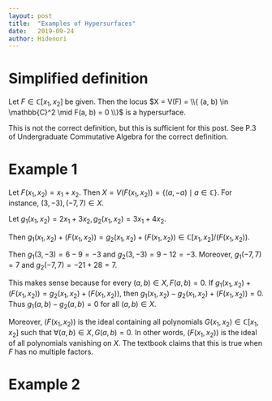 ```yaml
---
layout: post
title:  "Examples of Hypersurfaces"
date:   2019-09-24
author: Hidenori
---
```


# Simplified definition
Let $F \in \mathbb{C}[x_1, x_2]$ be given.
Then the locus $X = V(F) = \\{ (a, b) \in \mathbb{C}^2 \mid F(a, b) = 0 \\}$ is a hypersurface.

This is not the correct definition, but this is sufficient for this post.
See P.3 of Undergraduate Commutative Algebra for the correct definition.

# Example 1
Let $F(x_1, x_2) = x_1 + x_2$.
Then $X = V(F(x_1, x_2)) = \{ (a, -a) \mid a \in \mathbb{C} \}$.
For instance, $(3, -3), (-7, 7) \in X$.

Let $g_1(x_1, x_2) = 2x_1 + 3x_2, g_2(x_1, x_2)= 3x_1 + 4x_2$.

Then $g_1(x_1, x_2) + (F(x_1, x_2)) = g_2(x_1, x_2) + (F(x_1, x_2)) \in \mathbb{C}[x_1, x_2] / (F(x_1, x_2))$.

Then $g_1(3, -3) = 6 - 9 = -3$ and $g_2(3, -3) = 9 - 12 = -3$.
Moreover, $g_1(-7, 7) = 7$ and $g_2(-7, 7) = -21 + 28 = 7$.

This makes sense because for every $(a, b) \in X, F(a, b) = 0$.
If $g_1(x_1, x_2) + (F(x_1, x_2)) = g_2(x_1, x_2) + (F(x_1, x_2))$, then $g_1(x_1, x_2) - g_2(x_1, x_2) + (F(x_1, x_2)) = 0$.
Thus $g_1(a, b) - g_2(a, b) = 0$ for all $(a, b) \in X$.

Moreover, $(F(x_1, x_2))$ is the ideal containing all polynomials $G(x_1, x_2) \in \mathbb{C}[x_1, x_2]$ such that $\forall (a, b) \in X, G(a, b) = 0$.
In other words, $(F(x_1, x_2))$ is the ideal of all polynomials vanishing on $X$.
The textbook claims that this is true when $F$ has no multiple factors.

# Example 2
